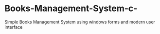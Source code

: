 # Books-Management-System-c-
Simple Books Management System using windows forms and modern user interface

